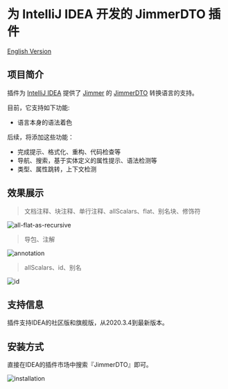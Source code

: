# 为 IntelliJ IDEA 开发的 JimmerDTO 插件

[English Version](https://github.com/ClearPlume/jimmer-dto/blob/master/README.md)

## 项目简介

插件为 [IntelliJ IDEA](https://www.jetbrains.com/idea/) 提供了 [Jimmer](https://github.com/babyfish-ct/jimmer) 的 [JimmerDTO](https://babyfish-ct.github.io/jimmer-doc/zh/docs/object/view/dto-language) 转换语言的支持。

目前，它支持如下功能:

- 语言本身的语法着色

后续，将添加这些功能：

- 完成提示、格式化、重构、代码检查等
- 导航、搜索，基于实体定义的属性提示、语法检测等
- 类型、属性跳转，上下文检测

## 效果展示

> 文档注释、块注释、单行注释、allScalars、flat、别名块、修饰符

![all-flat-as-recursive](https://media.githubusercontent.com/media/ClearPlume/jimmer-dto/orphan/doc/static/image/dto/all-flat-as-recursive.webp "all-flat-as-recursive")

> 导包、注解

![annotation](https://media.githubusercontent.com/media/ClearPlume/jimmer-dto/orphan/doc/static/image/dto/annotation.webp "annotation")

> allScalars、id、别名

![id](https://media.githubusercontent.com/media/ClearPlume/jimmer-dto/orphan/doc/static/image/dto/id.webp "id")

## 支持信息

插件支持IDEA的社区版和旗舰版，从2020.3.4到最新版本。

## 安装方式

直接在IDEA的插件市场中搜索『JimmerDTO』即可。

![installation](https://raw.githubusercontent.com/ClearPlume/jimmer-dto/orphan/doc/static/image/introduction/install.webp "installation")
